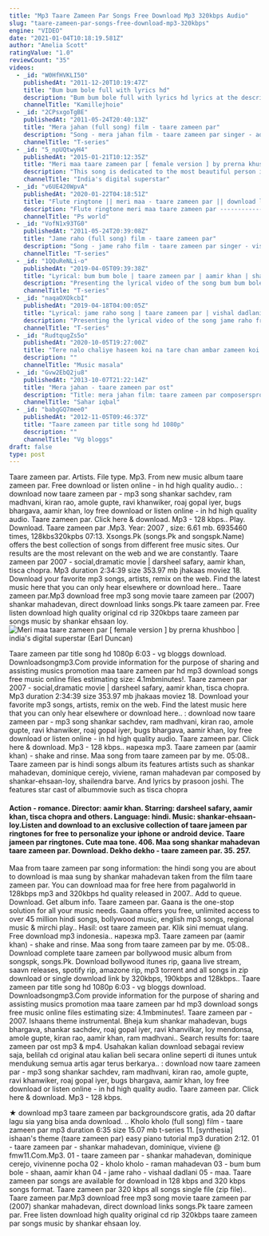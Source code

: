 ```yaml
---
title: "Mp3 Taare Zameen Par Songs Free Download Mp3 320kbps Audio"
slug: "taare-zameen-par-songs-free-download-mp3-320kbps"
engine: "VIDEO"
date: "2021-01-04T10:18:19.581Z"
author: "Amelia Scott"
ratingValue: "1.0"
reviewCount: "35"
videos:
  - _id: "W0HfHVKLI50"
    publishedAt: "2011-12-20T10:19:47Z"
    title: "Bum bum bole full with lyrics hd"
    description: "Bum bum bole full with lyrics hd lyrics at the description bum bum bole -- taare zameen par (2007) movie : taare zameen par music director: shankar,"
    channelTitle: "Kamillejhoie"
  - _id: "2CPsxgoTgBE"
    publishedAt: "2011-05-24T20:40:13Z"
    title: "Mera jahan (full song) film - taare zameen par"
    description: "Song - mera jahan film - taare zameen par singer - adnan sami, auriel cordo, ananya wadekar lyricist - prasoon joshi music director - shailendra barve"
    channelTitle: "T-series"
  - _id: "5_npUQtwyH4"
    publishedAt: "2015-01-21T10:12:35Z"
    title: "Meri maa taare zameen par [ female version ] by prerna khushboo | india&amp;#39;s digital superstar"
    description: "This song is dedicated to the most beautiful person in this world my mom. I love you mom and i miss you a lot ! thank you friends for giving me such a huge"
    channelTitle: "India's digital superstar"
  - _id: "v6UE420WpvA"
    publishedAt: "2020-01-22T04:18:51Z"
    title: "Flute ringtone || meri maa - taare zameen par || download link include"
    description: "Flute ringtone meri maa taare zameen par ----------------------------------------------------------------------- download link:- -for any"
    channelTitle: "Ps world"
  - _id: "VofN1x93TG0"
    publishedAt: "2011-05-24T20:39:08Z"
    title: "Jame raho (full song) film - taare zameen par"
    description: "Song - jame raho film - taare zameen par singer - vishal dadlani lyricist - prasoon joshi music director - shankar mahadevan, ehsaan noorani, loy"
    channelTitle: "T-series"
  - _id: "1QQuReNLi-o"
    publishedAt: "2019-04-05T09:39:38Z"
    title: "Lyrical: bum bum bole | taare zameen par | aamir khan | shaan | t-series"
    description: "Presenting the lyrical video of the song bum bum bole from the bollywood movie taare zameen par. The film is a 2007 indian drama film produced and"
    channelTitle: "T-series"
  - _id: "naqaOXOkcbI"
    publishedAt: "2019-04-18T04:00:05Z"
    title: "Lyrical: jame raho song | taare zameen par | vishal dadlani | aamir khan, darsheel safary"
    description: "Presenting the lyrical video of the song jame raho from the bollywood movie taare zameen par. This is the midweek motivation lyrical video song. The movie"
    channelTitle: "T-series"
  - _id: "RudtqugZs5o"
    publishedAt: "2020-10-05T19:27:00Z"
    title: "Tere nalo chaliye haseen koi na tare chan ambar zameen koi na | waaliyan | harnoor | punjabi song"
    description: ""
    channelTitle: "Music masala"
  - _id: "Gvw2EbQ2ju8"
    publishedAt: "2013-10-07T21:22:14Z"
    title: "Mera jahan - taare zameen par ost"
    description: "Title: mera jahan film: taare zameen par composersproducers: shankar mahadevan, shankar ehsaan loy, dominique cerejo &amp; vivienne pocha none of this"
    channelTitle: "Sahar iqbal"
  - _id: "babgGQ7mee0"
    publishedAt: "2012-11-05T09:46:37Z"
    title: "Taare zameen par title song hd 1080p"
    description: ""
    channelTitle: "Vg bloggs"
draft: false
type: post
---
```


Taare zameen par. Artists. File type. Mp3. From new music album taare zameen par. Free download or listen online - in hd high quality audio.. : download now taare zameen par - mp3 song shankar sachdev, ram madhvani, kiran rao, amole gupte, ravi khanwiker, roaj gopal iyer, bugs bhargava, aamir khan, loy free download or listen online - in hd high quality audio. Taare zameen par. Click here &amp; download. Mp3 - 128 kbps.. Play. Download. Taare zameen par .Mp3. Year: 2007 , size: 6.61 mb. 6935460 times, 128kbs320kpbs 07:13. Xsongs.Pk (songs.Pk and songspk.Name) offers the best collection of songs from different free music sites. Our results are the most relevant on the web and we are constantly. Taare zameen par 2007 - social,dramatic movie | darsheel safary, aamir khan, tisca chopra. Mp3 duration 2:34:39 size 353.97 mb  jhakaas moviez 18. Download your favorite mp3 songs, artists, remix on the web. Find the latest music here that you can only hear elsewhere or download here.. Taare zameen par.Mp3 download free mp3 song movie taare zameen par (2007) shankar mahadevan, direct download links songs.Pk taare zameen par. Free listen download high quality original cd rip 320kbps taare zameen par songs music by shankar ehsaan loy.
![Meri maa taare zameen par [ female version ] by prerna khushboo | india&#39;s digital superstar (Earl Duncan)](https://i.ytimg.com/vi/5_npUQtwyH4/hqdefault.jpg "Meri maa taare zameen par [ female version ] by prerna khushboo | india&#39;s digital superstar (Marie Francis)")

Taare zameen par title song hd 1080p 6:03 - vg bloggs download. Downloadsongmp3.Com provide information for the purpose of sharing and assisting musics promotion maa taare zameen par hd mp3 download songs free music online files estimating size: 4.1mbminutes!. Taare zameen par 2007 - social,dramatic movie | darsheel safary, aamir khan, tisca chopra. Mp3 duration 2:34:39 size 353.97 mb  jhakaas moviez 18. Download your favorite mp3 songs, artists, remix on the web. Find the latest music here that you can only hear elsewhere or download here.. : download now taare zameen par - mp3 song shankar sachdev, ram madhvani, kiran rao, amole gupte, ravi khanwiker, roaj gopal iyer, bugs bhargava, aamir khan, loy free download or listen online - in hd high quality audio. Taare zameen par. Click here &amp; download. Mp3 - 128 kbps.. нарезка mp3. Taare zameen par (aamir khan) - shake and rinse. Maa song from taare zameen par by me. 05:08.. Taare zameen par is hindi songs album its features artists such as shankar mahadevan, dominique cerejo, viviene, raman mahadevan par composed by shankar-ehsaan-loy, shailendra barve. And lyrics by prasoon joshi. The features star cast of albummovie such as tisca chopra
<!--inArticleAds-->

<!--galleryOne-->

#### Action - romance. Director: aamir khan. Starring: darsheel safary, aamir khan, tisca chopra and others. Language: hindi. Music: shankar-ehsaan-loy.Listen and download to an exclusive collection of taare jameen par ringtones for free to personalize your iphone or android device. Taare jameen par ringtones. Cute maa tone. 406. Maa song shankar mahadevan taare zameen par. Download. Dekho dekho - taare zameen par. 35. 257.
<!--inArticleAds-->

<!--galleryTwo-->

Maa from taare zameen par song information: the hindi song you are about to download is maa sung by shankar mahadevan taken from the film taare zameen par. You can download maa for free here from pagalworld in 128kbps mp3 and 320kbps hd quality released in 2007.. Add to queue. Download. Get album info. Taare zameen par. Gaana is the one-stop solution for all your music needs. Gaana offers you free, unlimited access to over 45 million hindi songs, bollywood music, english mp3 songs, regional music &amp; mirchi play.. Hasil: ost taare zameen par. Klik sini memuat ulang. Free download mp3 indonesia.. нарезка mp3. Taare zameen par (aamir khan) - shake and rinse. Maa song from taare zameen par by me. 05:08.. Download complete taare zameen par bollywood music album from songspk, songs.Pk. Download bollywood itunes rip, gaana live stream, saavn releases, spotify rip, amazone rip, mp3 torrent and all songs in zip download or single download link by 320kbps, 190kbps and 128kbps.. Taare zameen par title song hd 1080p 6:03 - vg bloggs download. Downloadsongmp3.Com provide information for the purpose of sharing and assisting musics promotion maa taare zameen par hd mp3 download songs free music online files estimating size: 4.1mbminutes!. Taare zameen par - 2007. Ishaans theme instrumental. Bheja kum shankar mahadevan, bugs bhargava, shankar sachdev, roaj gopal iyer, ravi khanvilkar, loy mendonsa, amole gupte, kiran rao, aamir khan, ram madhvani.. Search results for: taare zameen par ost mp3 &amp; mp4. Usahakan kalian download sebagai review saja, belilah cd original atau kalian beli secara online seperti di itunes untuk mendukung semua artis agar terus berkarya.. : download now taare zameen par - mp3 song shankar sachdev, ram madhvani, kiran rao, amole gupte, ravi khanwiker, roaj gopal iyer, bugs bhargava, aamir khan, loy free download or listen online - in hd high quality audio. Taare zameen par. Click here &amp; download. Mp3 - 128 kbps.
<!--galleryThree-->

★ download mp3 taare zameen par backgroundscore gratis, ada 20 daftar lagu sia yang bisa anda download. .. Kholo kholo (full song) film - taare zameen par mp3 duration 6:35 size 15.07 mb  t-series 11. [synthesia] ishaan&#39;s theme (taare zameen par) easy piano tutorial mp3 duration 2:12. 01 - taare zameen par - shankar mahadevan, dominique, viviene @ fmw11.Com.Mp3. 01 - taare zameen par - shankar mahadevan, dominique cerejo, vivinenne pocha 02 - kholo kholo - raman mahadevan 03 - bum bum bole - shaan, aamir khan 04 - jame raho - vishaal dadlani 05 - maa. Taare zameen par songs are available for download in 128 kbps and 320 kbps songs format. Taare zameen par 320 kbps all songs single file (zip file).. Taare zameen par.Mp3 download free mp3 song movie taare zameen par (2007) shankar mahadevan, direct download links songs.Pk taare zameen par. Free listen download high quality original cd rip 320kbps taare zameen par songs music by shankar ehsaan loy.